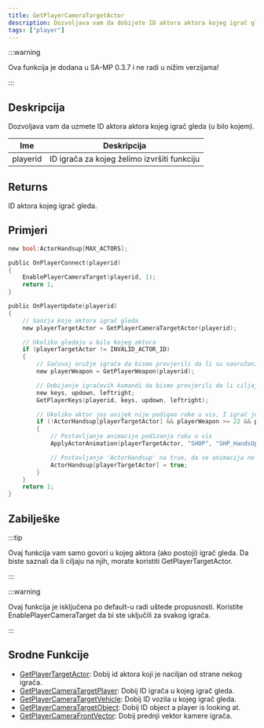 ```yaml
---
title: GetPlayerCameraTargetActor
description: Dozvoljava vam da dobijete ID aktora aktora kojeg igrač gleda (u bilo kojem).
tags: ["player"]
---
```


:::warning

Ova funkcija je dodana u SA-MP 0.3.7 i ne radi u nižim verzijama!

:::

## Deskripcija

 Dozvoljava vam da uzmete ID aktora aktora kojeg igrač gleda (u bilo kojem).

| Ime      | Deskripcija                                 |
| -------- | ------------------------------------------- |
| playerid | ID igrača za kojeg želimo izvršiti funkciju |

## Returns

ID aktora kojeg igrač gleda.

## Primjeri

```c
new bool:ActorHandsup[MAX_ACTORS];

public OnPlayerConnect(playerid)
{
    EnablePlayerCameraTarget(playerid, 1);
    return 1;
}

public OnPlayerUpdate(playerid)
{
    // Sanzja koje aktora igrač gleda
    new playerTargetActor = GetPlayerCameraTargetActor(playerid);

    // Ukoliko gledaju u bilo kojeg aktora
    if (playerTargetActor != INVALID_ACTOR_ID)
    {
        // Sačuvaj oružje igrača da bismo provjerili da li su naoružani
        new playerWeapon = GetPlayerWeapon(playerid);

        // Dobijanje igračevih komandi da bismo provjerili da li ciljaju
        new keys, updown, leftright;
        GetPlayerKeys(playerid, keys, updown, leftright);

        // Ukoliko aktor jos uvijek nije podigao ruke u vis, I igrač je NAORUŽAN
        if (!ActorHandsup[playerTargetActor] && playerWeapon >= 22 && playerWeapon <= 42 && keys & KEY_AIM)
        {
            // Postavljanje animacije podizanja ruku u vis
            ApplyActorAnimation(playerTargetActor, "SHOP", "SHP_HandsUp_Scr",4.1,0,0,0,1,0);

            // Postavljanje 'ActorHandsup' na true, da se animacija ne bi ponavljala
            ActorHandsup[playerTargetActor] = true;
        }
    }
    return 1;
}
```

## Zabilješke

:::tip

Ovaj funkcija vam samo govori u kojeg aktora (ako postoji) igrač gleda. Da biste saznali da li ciljaju na njih, morate koristiti GetPlayerTargetActor.

:::

:::warning

Ovaj funkcija je isključena po default-u radi uštede propusnosti. Koristite EnablePlayerCameraTarget da bi ste uključili za svakog igrača.

:::

## Srodne Funkcije

- [GetPlayerTargetActor](GetPlayerTargetActor): Dobij id aktora koji je naciljan od strane nekog igrača.
- [GetPlayerCameraTargetPlayer](GetPlayerCameratargetPlayer): Dobij ID igrača u kojeg igrač gleda.
- [GetPlayerCameraTargetVehicle](GetPlayerCameraTargetVehicle): Dobij ID vozila u kojeg igrač gleda.
- [GetPlayerCameraTargetObject](GetPlayerCameraTargetObject): Dobij ID object a player is looking at.
- [GetPlayerCameraFrontVector](GetPlayerCaemraFrontVector): Dobij prednji vektor kamere igrača.
